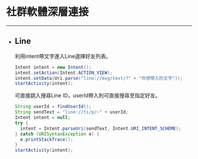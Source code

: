 # 社群軟體深層連接

---

* ## Line

  利用intent帶文字進入Line選擇好友列表。

  ```java
  Intent intent = new Intent();
  intent.setAction(Intent.ACTION_VIEW);
  intent.setData(Uri.parse("line://msg/text/?" + "你想帶入的文字"));
  startActivity(intent);
  ```

  可直接跳入搜尋Line ID，userId帶入則可直接搜尋至指定好友。

  ```java
  String userId = findUserId();
  String sendText = "line://ti/p/~" + userId;
  Intent intent = null;
  try {
    intent = Intent.parseUri(sendText, Intent.URI_INTENT_SCHEME);
  } catch (URISyntaxException e) {
    e.printStackTrace();
  }
  startActivity(intent);
  ```



